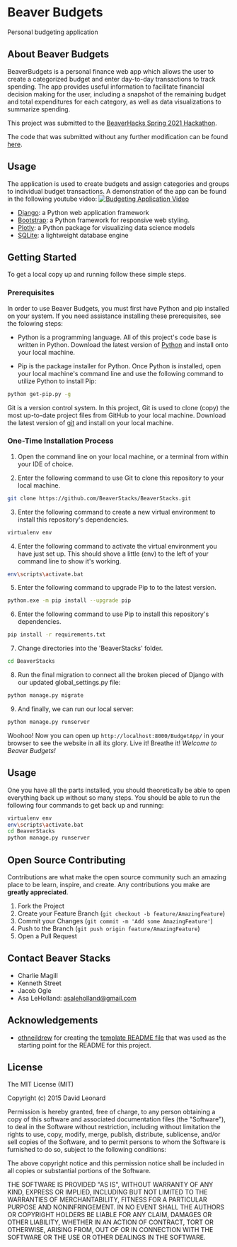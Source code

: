 # Beaver Budgets
Personal budgeting application 


<!-- ABOUT THE PROJECT -->
## About Beaver Budgets

<!-- ![{example use gif}][example-use] -->

BeaverBudgets is a personal finance web app which allows the user to create a categorized budget and enter day-to-day transactions to track spending. The app provides useful information to facilitate financial decision making for the user, including a snapshot of the remaining budget and total expenditures for each category, as well as data visualizations to summarize spending.

This project was submitted to the [BeaverHacks Spring 2021 Hackathon](https://devpost.com/software/beaver-budgets).

The code that was submitted without any further modification can be found [here](https://github.com/BeaverStacks/BeaverHacks/tree/new_main).

<!-- **Note: Beaver Budgets only supports the Windows platform at the moment.** -->
## Usage
The application is used to create budgets and assign categories and groups to individual budget transactions. 
A demonstration of the app can be found in the following youtube video:
[![Budgeting Application Video](https://img.youtube.com/vi/g-6iAvcfBDs/0.jpg)](https://www.youtube.com/watch?v=g-6iAvcfBDs)



<!-- ### Built With -->

* [Django](https://www.djangoproject.com/): a Python web application framework
* [Bootstrap](https://getbootstrap.com/docs/4.0/getting-started/introduction/): a Python framework for responsive web styling.
* [Plotly](https://plotly.com/): a Python package for visualizing data science models
* [SQLite](https://www.sqlite.org/docs.html): a lightweight database engine


<!-- GETTING STARTED -->
## Getting Started

To get a local copy up and running follow these simple steps.

### Prerequisites

In order to use Beaver Budgets, you must first have Python and pip installed on your system. If you need assistance installing these prerequisites, see the folowing steps:
* Python is a programming language. All of this project's code base is written in Python. Download the latest version of [Python](https://www.python.org/downloads/) and install onto your local machine.

* Pip is the package installer for Python. Once Python is installed, open your local machine's command line and use the following command to utilize Python to install Pip:
```sh
python get-pip.py -g
```

Git is a version control system. In this project, Git is used to clone (copy) the most up-to-date project files from GitHub to your local machine. Download the latest version of [git](https://git-scm.com/download/win) and install on your local machine.


### One-Time Installation Process

1. Open the command line on your local machine, or a terminal from within your IDE of choice.

2. Enter the following command to use Git to clone this repository to your local machine.
```sh
git clone https://github.com/BeaverStacks/BeaverStacks.git
```
3. Enter the following command to create a new virtual environment to install this repository's dependencies.
```sh
virtualenv env
```
4. Enter the following command to activate the virtual environment you have just set up. This should shove a little (env) to the left of your command line to show it's working.
```sh
env\scripts\activate.bat
```
5. Enter the following command to upgrade Pip to to the latest version.
```sh
python.exe -m pip install --upgrade pip
```
6. Enter the following command to use Pip to install this repository's dependencies.
```sh
pip install -r requirements.txt
```
7. Change directories into the 'BeaverStacks' folder.
```sh
cd BeaverStacks
```
8. Run the final migration to connect all the broken pieced of Django with our updated global_settings.py file:
```sh
python manage.py migrate
```
9. And finally, we can run our local server:
```sh
python manage.py runserver
```

Woohoo! Now you can open up `http://localhost:8000/BudgetApp/` in your browser to see the website in all its glory. Live it! Breathe it! <em>Welcome to Beaver Budgets!</em>




<!-- USAGE EXAMPLES -->
## Usage

One you have all the parts installed, you should theoretically be able to open everything back up without so many steps. You should be able to run the following four commands to get back up and running:
```sh
virtualenv env
env\scripts\activate.bat
cd BeaverStacks
python manage.py runserver
```


<!-- CONTRIBUTING -->
## Open Source Contributing

Contributions are what make the open source community such an amazing place to be learn, inspire, and create. Any contributions you make are **greatly appreciated**.

1. Fork the Project
2. Create your Feature Branch (`git checkout -b feature/AmazingFeature`)
3. Commit your Changes (`git commit -m 'Add some AmazingFeature'`)
4. Push to the Branch (`git push origin feature/AmazingFeature`)
5. Open a Pull Request



<!-- CONTACT -->
## Contact Beaver Stacks

- Charlie Magill
- Kenneth Street
- Jacob Ogle
- Asa LeHolland: asaleholland@gmail.com



<!-- ACKNOWLEDGEMENTS -->
## Acknowledgements

* [othneildrew](https://github.com/othneildrew) for creating the [template README file](https://github.com/othneildrew/Best-README-Template) that was used as the starting point for the README for this project. 






<!-- LICENSE -->
## License

The MIT License (MIT)

Copyright (c) 2015 David Leonard

Permission is hereby granted, free of charge, to any person obtaining a copy
of this software and associated documentation files (the "Software"), to deal
in the Software without restriction, including without limitation the rights
to use, copy, modify, merge, publish, distribute, sublicense, and/or sell
copies of the Software, and to permit persons to whom the Software is
furnished to do so, subject to the following conditions:

The above copyright notice and this permission notice shall be included in all
copies or substantial portions of the Software.

THE SOFTWARE IS PROVIDED "AS IS", WITHOUT WARRANTY OF ANY KIND, EXPRESS OR
IMPLIED, INCLUDING BUT NOT LIMITED TO THE WARRANTIES OF MERCHANTABILITY,
FITNESS FOR A PARTICULAR PURPOSE AND NONINFRINGEMENT. IN NO EVENT SHALL THE
AUTHORS OR COPYRIGHT HOLDERS BE LIABLE FOR ANY CLAIM, DAMAGES OR OTHER
LIABILITY, WHETHER IN AN ACTION OF CONTRACT, TORT OR OTHERWISE, ARISING FROM,
OUT OF OR IN CONNECTION WITH THE SOFTWARE OR THE USE OR OTHER DEALINGS IN THE
SOFTWARE.
